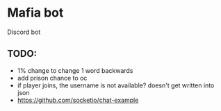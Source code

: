 # Mafia bot
Discord bot

## TODO:

- 1% change to change 1 word backwards
- add prison chance to oc
- if player joins, the username is not available? doesn't get written into json
- https://github.com/socketio/chat-example
